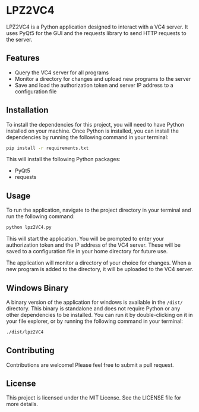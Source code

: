 # LPZ2VC4

LPZ2VC4 is a Python application designed to interact with a VC4 server. It uses PyQt5 for the GUI and the requests library to send HTTP requests to the server.

## Features

- Query the VC4 server for all programs
- Monitor a directory for changes and upload new programs to the server
- Save and load the authorization token and server IP address to a configuration file

## Installation

To install the dependencies for this project, you will need to have Python installed on your machine. Once Python is installed, you can install the dependencies by running the following command in your terminal:

```bash
pip install -r requirements.txt
```

This will install the following Python packages:

- PyQt5
- requests

## Usage

To run the application, navigate to the project directory in your terminal and run the following command:

```bash
python lpz2VC4.py
```

This will start the application. You will be prompted to enter your authorization token and the IP address of the VC4 server. These will be saved to a configuration file in your home directory for future use.

The application will monitor a directory of your choice for changes. When a new program is added to the directory, it will be uploaded to the VC4 server.

## Windows Binary

A binary version of the application for windows is available in the `/dist/` directory. This binary is standalone and does not require Python or any other dependencies to be installed. You can run it by double-clicking on it in your file explorer, or by running the following command in your terminal:

```bash
./dist/lpz2VC4
```

## Contributing

Contributions are welcome! Please feel free to submit a pull request.

## License

This project is licensed under the MIT License. See the LICENSE file for more details.